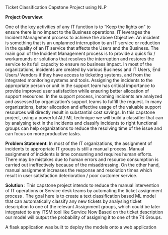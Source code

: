 Ticket Classification Capstone Project using NLP

<b> Project Overview</b>:

One of the key activities of any IT function is to “Keep the lights on” to ensure there is no
impact to the Business operations. IT leverages the Incident Management process to achieve the
above Objective. An incident is something that is an unplanned interruption to an IT service or
reduction in the quality of an IT service that affects the Users and the Business. The main goal of the
Incident Management process is to provide a quick fix / workarounds or solutions that resolves the
interruption and restores the service to its full capacity to ensure no business impact. In most of the
organizations, incidents are created by various Business and IT Users, End Users/ Vendors if they
have access to ticketing systems, and from the integrated monitoring systems and tools. Assigning
the incidents to the appropriate person or unit in the support team has critical importance to provide
improved user satisfaction while ensuring better allocation of support resources.
In the support process, incoming incidents are analyzed and assessed by organization’s
support teams to fulfill the request. In many organizations, better allocation and effective usage of
the valuable support resources will directly result in substantial cost savings.
In this capstone project, using a powerful AI / ML technique we will build a classifier that can
by analysing text in the incidents and classify incidents to right functional groups can help
organizations to reduce the resolving time of the issue and can focus on more productive tasks.

<b>Problem Statement</b>:
In most of the IT organizations, the assignment of incidents to appropriate IT groups is still a
manual process. Manual assignment of incidents is time consuming and requires human efforts.
There may be mistakes due to human errors and resource consumption is carried out ineffectively
because of the misaddressing. On the other hand, manual assignment increases the response and
resolution times which result in user satisfaction deterioration / poor customer service.


<b>Solution </b>:
This capstone project intends to reduce the manual intervention of IT operations or Service
desk teams by automating the ticket assignment process .
The goal here is to create a text classification based ML model that can automatically
classify any new tickets by analysing ticket description to one of the relevant Assignment groups,
which could be later integrated to any ITSM tool like Service Now
Based on the ticket description our model will output the probability of assigning it to one of the 74
Groups.

A flask application was built to deploy the models onto a web application
